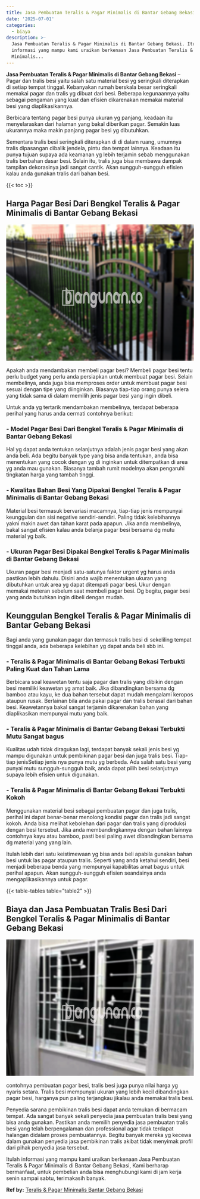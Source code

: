 ```yaml
---
title: Jasa Pembuatan Teralis & Pagar Minimalis di Bantar Gebang Bekasi
date: '2025-07-01'
categories:
  - biaya
description: >-
  Jasa Pembuatan Teralis & Pagar Minimalis di Bantar Gebang Bekasi. Itulah
  informasi yang mampu kami uraikan berkenaan Jasa Pembuatan Teralis & Pagar
  Minimalis...
---
```


**Jasa Pembuatan Teralis & Pagar Minimalis di Bantar Gebang Bekasi** – Pagar dan tralis besi yaitu salah satu material besi yg seringkali diterapkan di setiap tempat tinggal. Kebanyakan rumah berskala besar seringkali memakai pagar dan tralis yg dibuat dari besi. Beberapa kegunaannya yaitu sebagai pengaman yang kuat dan efisien dikarenakan memakai material besi yang diaplikasikannya.

Berbicara tentang pagar besi punya ukuran yg panjang, keadaan itu menyelaraskan dari halaman yang bakal diberikan pagar. Semakin luas ukurannya maka makin panjang pagar besi yg dibutuhkan.

Sementara tralis besi seringkali diterapkan di di dalam ruang, umumnya tralis dipasangan dibalik jendela, pintu dan tempat lainnya. Keadaan itu punya tujuan supaya ada keamanan yg lebih terjamin sebab menggunakan tralis berbahan dasar besi. Selain itu, tralis juga bisa membawa dampak tampilan dekorasinya jadi sangat cantik. Akan sungguh-sungguh efisien kalau anda gunakan tralis dari bahan besi.

{{< toc >}}

## Harga Pagar Besi Dari Bengkel Teralis & Pagar Minimalis di Bantar Gebang Bekasi

![Jasa Pembuatan Teralis & Pagar Minimalis di Bantar Gebang Bekasi](/images/pagar-minimalis-murah-65.png)

Apakah anda mendambakan membeli pagar besi? Membeli pagar besi tentu perlu budget yang perlu anda persiapkan untuk membuat pagar besi. Selain membelinya, anda juga bisa memproses order untuk membuat pagar besi sesuai dengan tipe yang diinginkan. Biasanya tiap-tiap orang punya selera yang tidak sama di dalam memilih jenis pagar besi yang ingin dibeli.

Untuk anda yg tertarik mendambakan membelinya, terdapat beberapa perihal yang harus anda cermati contohnya berikut:
### \- Model Pagar Besi Dari Bengkel Teralis & Pagar Minimalis di Bantar Gebang Bekasi

Hal yg dapat anda tentukan selanjutnya adalah jenis pagar besi yang akan anda beli. Ada begitu banyak type yang bisa anda tentukan, anda bisa menentukan yang cocok dengan yg di inginkan untuk ditempatkan di area yg anda mau gunakan. Biasanya tambah rumit modelnya akan pengaruhi tingkatan harga yang tambah tinggi.

### \- Kwalitas Bahan Besi Yang Dipakai Bengkel Teralis & Pagar Minimalis di Bantar Gebang Bekasi

Material besi termasuk bervariasi macamnya, tiap-tiap jenis mempunyai keunggulan dan sisi negative sendiri-sendiri. Paling tidak kelebihannya yakni makin awet dan tahan karat pada apapun. Jika anda membelinya, bakal sangat efisien kalau anda belanja pagar besi bersama dg mutu material yg baik.

### \- Ukuran Pagar Besi Dipakai Bengkel Teralis & Pagar Minimalis di Bantar Gebang Bekasi

Ukuran pagar besi menjadi satu-satunya faktor urgent yg harus anda pastikan lebih dahulu. Disini anda wajib menentukan ukuran yang dibutuhkan untuk area yg dapat ditempati pagar besi. Ukur dengan memakai meteran sebelum saat membeli pagar besi. Dg begitu, pagar besi yang anda butuhkan ingin dibeli dengan mudah.

## Keunggulan Bengkel Teralis & Pagar Minimalis di Bantar Gebang Bekasi

Bagi anda yang gunakan pagar dan termasuk tralis besi di sekeliling tempat tinggal anda, ada beberapa kelebihan yg dapat anda beli sbb ini.

### \- Teralis & Pagar Minimalis di Bantar Gebang Bekasi Terbukti Paling Kuat dan Tahan Lama

Berbicara soal keawetan tentu saja pagar dan tralis yang dibikin dengan besi memiliki keawetan yg amat baik. Jika dibandingkan bersama dg bamboo atau kayu, ke dua bahan tersebut dapat mudah mengalami keropos ataupun rusak. Berlainan bila anda pakai pagar dan tralis berasal dari bahan besi. Keawetannya bakal sangat terjamin dikarenakan bahan yang diaplikasikan mempunyai mutu yang baik.

### \- Teralis & Pagar Minimalis di Bantar Gebang Bekasi Terbukti Mutu Sangat bagus

Kualitas udah tidak diragukan lagi, terdapat banyak sekali jenis besi yg mampu digunakan untuk pembikinan pagar besi dan juga tralis besi. Tiap-tiap jenisSetiap jenis nya punya mutu yg berbeda. Ada salah satu besi yang punyai mutu sungguh-sungguh baik, anda dapat pilih besi selanjutnya supaya lebih efisien untuk digunakan.

### \- Teralis & Pagar Minimalis di Bantar Gebang Bekasi Terbukti Kokoh

Menggunakan material besi sebagai pembuatan pagar dan juga tralis, perihal ini dapat benar-benar menolong kondisi pagar dan tralis jadi sangat kokoh. Anda bisa melihat kebolehan dari pagar dan tralis yang diproduksi dengan besi tersebut. Jika anda membandingkannya dengan bahan lainnya contohnya kayu atau bamboo, pasti besi paling awet dibandingkan bersama dg material yang yang lain.

Itulah lebih dari satu keistimewaan yg bisa anda beli apabila gunakan bahan besi untuk las pagar ataupun tralis. Seperti yang anda ketahui sendiri, besi menjadi beberapa benda yang mempunyai kapabilitas amat bagus untuk perihal apapun. Akan sungguh-sungguh efisien seandainya anda mengaplikasikannya untuk pagar.

{{< table-tables table="table2" >}}

## Biaya dan Jasa Pembuatan Tralis Besi Dari Bengkel Teralis & Pagar Minimalis di Bantar Gebang Bekasi

![Jasa Pembuatan Teralis & Pagar Minimalis di Bantar Gebang Bekasi](/images/teralis-minimalis-murah-21.png)

contohnya pembuatan pagar besi, tralis besi juga punya nilai harga yg nyaris setara. Tralis besi mempunyai ukuran yang lebih kecil dibandingkan pagar besi, harganya pun paling terjangkau jikalau anda memakai tralis besi.

Penyedia sarana pembikinan tralis besi dapat anda temukan di bermacam tempat. Ada sangat banyak sekali penyedia jasa pembuatan tralis besi yang bisa anda gunakan. Pastikan anda memilih penyedia jasa pembuatan tralis besi yang telah berpengalaman dan professional agar tidak terdapat halangan didalam proses pembuatannya. Begitu banyak mereka yg kecewa dalam gunakan penyedia jasa pembikinan tralis akibat tidak menyimak profil dari pihak penyedia jasa tersebut.

Itulah informasi yang mampu kami uraikan berkenaan Jasa Pembuatan Teralis & Pagar Minimalis di Bantar Gebang Bekasi, Kami berharap bermanfaat, untuk pembelian anda bisa menghubungi kami di jam kerja senin sampai sabtu, terimakasih banyak.

**Ref by:** [Teralis & Pagar Minimalis Bantar Gebang Bekasi](https://id.wikipedia.org/wiki/Teralis)
